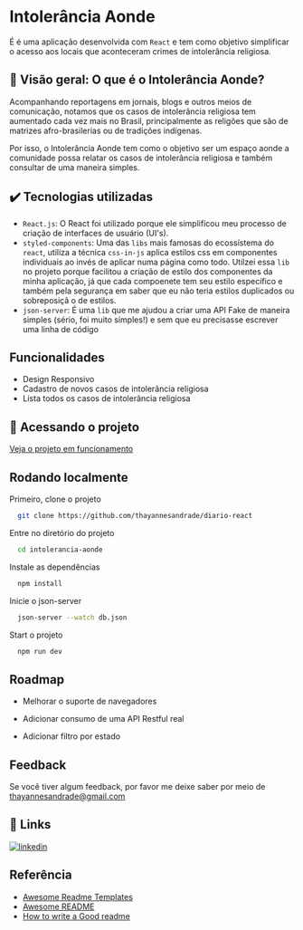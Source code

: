 
# Intolerância Aonde

É é uma aplicação desenvolvida com `React` e tem como objetivo simplificar o acesso aos locais que aconteceram crimes de intolerância religiosa.


## 🧠 Visão geral: O que é o Intolerância Aonde?

Acompanhando reportagens em jornais, blogs e outros meios de comunicação, notamos que os casos de intolerância religiosa tem aumentado cada vez mais no Brasil, principalmente as religões que são de matrizes afro-brasilerias ou de tradições indígenas.

Por isso, o Intolerância Aonde tem como o objetivo ser um espaço aonde a comunidade possa relatar os casos de intolerância religiosa e também consultar de uma maneira simples.
## ✔️ Tecnologias utilizadas

- `React.js`: O React foi utilizado porque ele simplificou meu processo de criação de interfaces de usuário (UI's).
- `styled-components`: Uma das `libs` mais famosas do ecossístema do `react`, utiliza a técnica `css-in-js` aplica estilos css em componentes individuais ao invés de aplicar numa página como todo. Utilzei essa `lib` no projeto porque facilitou a criação de estilo dos componentes da minha aplicação, já que cada compoenete tem seu estilo específico e também pela segurança em saber que eu não teria estilos duplicados ou sobreposiçã o de estilos.
- `json-server`: É uma `lib` que me ajudou a criar uma API Fake de maneira simples (sério, foi muito simples!) e sem que eu precisasse escrever uma linha de código

## Funcionalidades

- Design Responsivo
- Cadastro de novos casos de intolerância religiosa
- Lista todos os casos de intolerância religiosa



## 📁 Acessando o projeto

[Veja o projeto em funcionamento](https://intolerancia-aonde.netlify.app/)


## Rodando localmente

Primeiro, clone o projeto

```bash
  git clone https://github.com/thayannesandrade/diario-react
```

Entre no diretório do projeto

```bash
  cd intolerancia-aonde
```

Instale as dependências

```bash
  npm install
```

Inicie o json-server

```bash
  json-server --watch db.json
```


Start o projeto

```bash
  npm run dev
```


## Roadmap

- Melhorar o suporte de navegadores

- Adicionar consumo de uma API Restful real

- Adicionar filtro por estado


## Feedback

Se você tiver algum feedback, por favor me deixe saber por meio de thayannesandrade@gmail.com


## 🔗 Links

[![linkedin](https://img.shields.io/badge/linkedin-0A66C2?style=for-the-badge&logo=linkedin&logoColor=white)](https://www.linkedin.com/in/thayanne-andrade/)



## Referência

 - [Awesome Readme Templates](https://awesomeopensource.com/project/elangosundar/awesome-README-templates)
 - [Awesome README](https://github.com/matiassingers/awesome-readme)
 - [How to write a Good readme](https://bulldogjob.com/news/449-how-to-write-a-good-readme-for-your-github-project)

